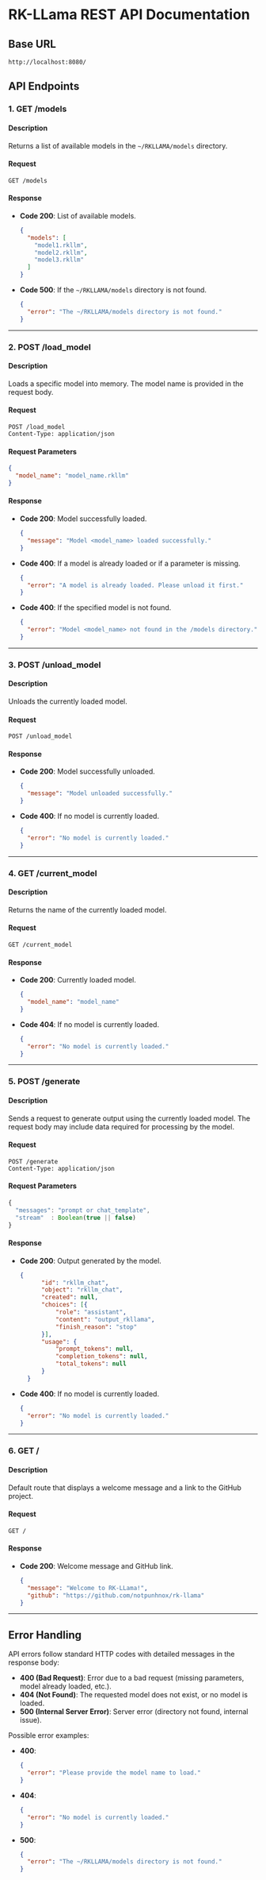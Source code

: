# RK-LLama REST API Documentation

## Base URL

```
http://localhost:8080/
```

## API Endpoints

### 1. **GET /models**

#### Description
Returns a list of available models in the `~/RKLLAMA/models` directory.

#### Request

```http
GET /models
```

#### Response
- **Code 200**: List of available models.
  ```json
  {
    "models": [
      "model1.rkllm",
      "model2.rkllm",
      "model3.rkllm"
    ]
  }
  ```

- **Code 500**: If the `~/RKLLAMA/models` directory is not found.
  ```json
  {
    "error": "The ~/RKLLAMA/models directory is not found."
  }
  ```

---

### 2. **POST /load_model**

#### Description
Loads a specific model into memory. The model name is provided in the request body.

#### Request

```http
POST /load_model
Content-Type: application/json
```

#### Request Parameters
```json
{
  "model_name": "model_name.rkllm"
}
```

#### Response
- **Code 200**: Model successfully loaded.
  ```json
  {
    "message": "Model <model_name> loaded successfully."
  }
  ```

- **Code 400**: If a model is already loaded or if a parameter is missing.
  ```json
  {
    "error": "A model is already loaded. Please unload it first."
  }
  ```

- **Code 400**: If the specified model is not found.
  ```json
  {
    "error": "Model <model_name> not found in the /models directory."
  }
  ```

---

### 3. **POST /unload_model**

#### Description
Unloads the currently loaded model.

#### Request

```http
POST /unload_model
```

#### Response
- **Code 200**: Model successfully unloaded.
  ```json
  {
    "message": "Model unloaded successfully."
  }
  ```

- **Code 400**: If no model is currently loaded.
  ```json
  {
    "error": "No model is currently loaded."
  }
  ```

---

### 4. **GET /current_model**

#### Description
Returns the name of the currently loaded model.

#### Request

```http
GET /current_model
```

#### Response
- **Code 200**: Currently loaded model.
  ```json
  {
    "model_name": "model_name"
  }
  ```

- **Code 404**: If no model is currently loaded.
  ```json
  {
    "error": "No model is currently loaded."
  }
  ```

---

### 5. **POST /generate**

#### Description
Sends a request to generate output using the currently loaded model. The request body may include data required for processing by the model.

#### Request

```http
POST /generate
Content-Type: application/json
```

#### Request Parameters
```js
{
  "messages": "prompt or chat_template",
  "stream"  : Boolean(true || false)
}
```

#### Response
- **Code 200**: Output generated by the model.
  ```json
  {
        "id": "rkllm_chat",
        "object": "rkllm_chat",
        "created": null,
        "choices": [{
            "role": "assistant",
            "content": "output_rkllama",
            "finish_reason": "stop"
        }],
        "usage": {
            "prompt_tokens": null,
            "completion_tokens": null,
            "total_tokens": null
        }
    }
  ```

- **Code 400**: If no model is currently loaded.
  ```json
  {
    "error": "No model is currently loaded."
  }
  ```

---

### 6. **GET /**

#### Description
Default route that displays a welcome message and a link to the GitHub project.

#### Request

```http
GET /
```

#### Response
- **Code 200**: Welcome message and GitHub link.
  ```json
  {
    "message": "Welcome to RK-LLama!",
    "github": "https://github.com/notpunhnox/rk-llama"
  }
  ```

---

## Error Handling

API errors follow standard HTTP codes with detailed messages in the response body:

- **400 (Bad Request)**: Error due to a bad request (missing parameters, model already loaded, etc.).
- **404 (Not Found)**: The requested model does not exist, or no model is loaded.
- **500 (Internal Server Error)**: Server error (directory not found, internal issue).

Possible error examples:

- **400**: 
  ```json
  {
    "error": "Please provide the model name to load."
  }
  ```

- **404**: 
  ```json
  {
    "error": "No model is currently loaded."
  }
  ```

- **500**: 
  ```json
  {
    "error": "The ~/RKLLAMA/models directory is not found."
  }
  ```